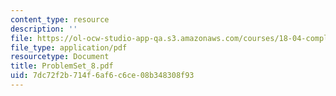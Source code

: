 ```yaml
---
content_type: resource
description: ''
file: https://ol-ocw-studio-app-qa.s3.amazonaws.com/courses/18-04-complex-variables-with-applications-fall-1999/7dc72f2b714f6af6c6ce08b348308f93_ProblemSet_8.pdf
file_type: application/pdf
resourcetype: Document
title: ProblemSet_8.pdf
uid: 7dc72f2b-714f-6af6-c6ce-08b348308f93
---
```

